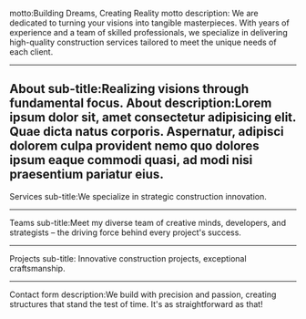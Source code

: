 motto:Building Dreams, Creating Reality
motto description: We are dedicated to turning your visions into tangible masterpieces. With years of experience and a team of skilled professionals, we specialize in delivering high-quality construction services tailored to meet the unique needs of each client.

----------------------------------------------------------------
About sub-title:Realizing visions through fundamental focus.
About description:Lorem ipsum dolor sit, amet consectetur adipisicing elit. Quae dicta natus corporis. Aspernatur, adipisci dolorem culpa provident nemo quo dolores ipsum eaque commodi quasi, ad modi nisi praesentium pariatur eius.
----------------------------------------------------------------

Services sub-title:We specialize in strategic construction innovation.

----------------------------------------------------------------

Teams sub-title:Meet my diverse team of creative minds, developers, and strategists – the driving force behind every project's success.

----------------------------------------------------------------

Projects sub-title: Innovative construction projects, exceptional craftsmanship.

----------------------------------------------------------------
Contact form description:We build with precision and passion, creating structures that stand the test of time. It's as straightforward as that!
